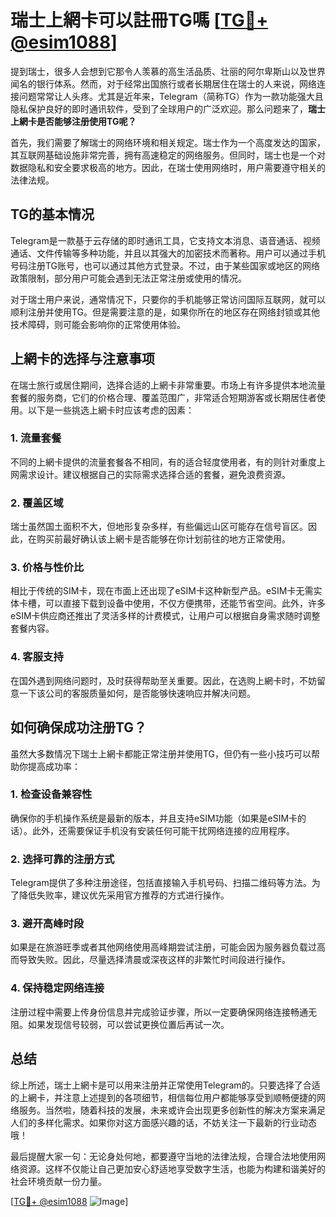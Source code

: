 # 瑞士上網卡可以註冊TG嗎 [[TG💪+ @esim1088](https://t.me/s/esim1088)]

提到瑞士，很多人会想到它那令人羡慕的高生活品质、壮丽的阿尔卑斯山以及世界闻名的银行体系。然而，对于经常出国旅行或者长期居住在瑞士的人来说，网络连接问题常常让人头疼。尤其是近年来，Telegram（简称TG）作为一款功能强大且隐私保护良好的即时通讯软件，受到了全球用户的广泛欢迎。那么问题来了，**瑞士上網卡是否能够注册使用TG呢？**

首先，我们需要了解瑞士的网络环境和相关规定。瑞士作为一个高度发达的国家，其互联网基础设施非常完善，拥有高速稳定的网络服务。但同时，瑞士也是一个对数据隐私和安全要求极高的地方。因此，在瑞士使用网络时，用户需要遵守相关的法律法规。

## TG的基本情况

Telegram是一款基于云存储的即时通讯工具，它支持文本消息、语音通话、视频通话、文件传输等多种功能，并且以其强大的加密技术而著称。用户可以通过手机号码注册TG账号，也可以通过其他方式登录。不过，由于某些国家或地区的网络政策限制，部分用户可能会遇到无法正常注册或使用的情况。

对于瑞士用户来说，通常情况下，只要你的手机能够正常访问国际互联网，就可以顺利注册并使用TG。但是需要注意的是，如果你所在的地区存在网络封锁或其他技术障碍，则可能会影响你的正常使用体验。

## 上網卡的选择与注意事项

在瑞士旅行或居住期间，选择合适的上網卡非常重要。市场上有许多提供本地流量套餐的服务商，它们的价格合理、覆盖范围广，非常适合短期游客或长期居住者使用。以下是一些挑选上網卡时应该考虑的因素：

### 1. **流量套餐**
   不同的上網卡提供的流量套餐各不相同，有的适合轻度使用者，有的则针对重度上网需求设计。建议根据自己的实际需求选择合适的套餐，避免浪费资源。

### 2. **覆盖区域**
   瑞士虽然国土面积不大，但地形复杂多样，有些偏远山区可能存在信号盲区。因此，在购买前最好确认该上網卡是否能够在你计划前往的地方正常使用。

### 3. **价格与性价比**
   相比于传统的SIM卡，现在市面上还出现了eSIM卡这种新型产品。eSIM卡无需实体卡槽，可以直接下载到设备中使用，不仅方便携带，还能节省空间。此外，许多eSIM卡供应商还推出了灵活多样的计费模式，让用户可以根据自身需求随时调整套餐内容。

### 4. **客服支持**
   在国外遇到网络问题时，及时获得帮助至关重要。因此，在选购上網卡时，不妨留意一下该公司的客服质量如何，是否能够快速响应并解决问题。

## 如何确保成功注册TG？

虽然大多数情况下瑞士上網卡都能正常注册并使用TG，但仍有一些小技巧可以帮助你提高成功率：

### 1. **检查设备兼容性**
   确保你的手机操作系统是最新的版本，并且支持eSIM功能（如果是eSIM卡的话）。此外，还需要保证手机没有安装任何可能干扰网络连接的应用程序。

### 2. **选择可靠的注册方式**
   Telegram提供了多种注册途径，包括直接输入手机号码、扫描二维码等方法。为了降低失败率，建议优先采用官方推荐的方式进行操作。

### 3. **避开高峰时段**
   如果是在旅游旺季或者其他网络使用高峰期尝试注册，可能会因为服务器负载过高而导致失败。因此，尽量选择清晨或深夜这样的非繁忙时间段进行操作。

### 4. **保持稳定网络连接**
   注册过程中需要上传身份信息并完成验证步骤，所以一定要确保网络连接畅通无阻。如果发现信号较弱，可以尝试更换位置后再试一次。

## 总结

综上所述，瑞士上網卡是可以用来注册并正常使用Telegram的。只要选择了合适的上網卡，并注意上述提到的各项细节，相信每位用户都能够享受到顺畅便捷的网络服务。当然啦，随着科技的发展，未来或许会出现更多创新性的解决方案来满足人们的多样化需求。如果你对这方面感兴趣的话，不妨关注一下最新的行业动态哦！

最后提醒大家一句：无论身处何地，都要遵守当地的法律法规，合理合法地使用网络资源。这样不仅能让自己更加安心舒适地享受数字生活，也能为构建和谐美好的社会环境贡献一份力量。

[[TG💪+ @esim1088](https://t.me/s/esim1088) ![Image](https://i.postimg.cc/4NQfJmqS/Snipaste-2025-05-13-00-14-12.png)]